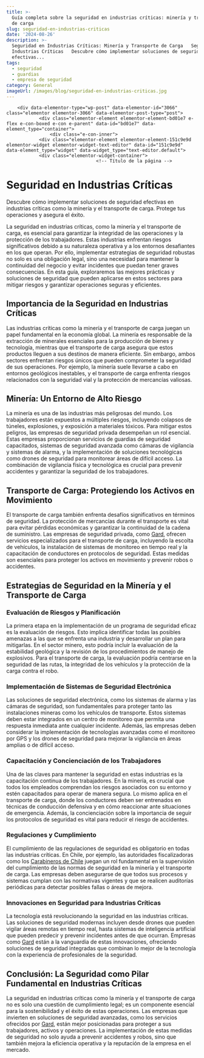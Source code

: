 ```yaml
---
title: >-
  Guía completa sobre la seguridad en industrias críticas: minería y transporte
  de carga
slug: seguridad-en-industrias-criticas
date: '2024-08-26'
description: >-
  Seguridad en Industrias Críticas: Minería y Transporte de Carga   Seguridad en
  Industrias Críticas   Descubre cómo implementar soluciones de seguridad
  efectivas...
tags:
  - seguridad
  - guardias
  - empresa de seguridad
category: General
imageUrl: /images/blog/seguridad-en-industrias-criticas.jpg
---
```


		<div data-elementor-type="wp-post" data-elementor-id="3066" class="elementor elementor-3066" data-elementor-post-type="post">
				<div class="elementor-element elementor-element-bd01e7 e-flex e-con-boxed e-con e-parent" data-id="bd01e7" data-element_type="container">
					<div class="e-con-inner">
				<div class="elementor-element elementor-element-151c9e9d elementor-widget elementor-widget-text-editor" data-id="151c9e9d" data-element_type="widget" data-widget_type="text-editor.default">
				<div class="elementor-widget-container">
									 <!-- Título de la página -->
<title>Seguridad en Industrias Críticas: Minería y Transporte de Carga</title>

<!-- Encabezado principal -->
<h1 id="seguridad-en-industrias-criticas">Seguridad en Industrias Críticas</h1>

<!-- Introducción -->
<p>Descubre cómo implementar soluciones de seguridad efectivas en industrias críticas como la minería y el transporte de carga. Protege tus operaciones y asegura el éxito.</p>
<p>La seguridad en industrias críticas, como la minería y el transporte de carga, es esencial para garantizar la integridad de las operaciones y la protección de los trabajadores. Estas industrias enfrentan riesgos significativos debido a su naturaleza operativa y a los entornos desafiantes en los que operan. Por ello, implementar estrategias de seguridad robustas no solo es una obligación legal, sino una necesidad para mantener la continuidad del negocio y evitar incidentes que puedan tener graves consecuencias. En esta guía, exploraremos las mejores prácticas y soluciones de seguridad que pueden aplicarse en estos sectores para mitigar riesgos y garantizar operaciones seguras y eficientes.</p>

<!-- Importancia de la Seguridad en Industrias Críticas -->
<h2 id="importancia-seguridad-industrias-criticas">Importancia de la Seguridad en Industrias Críticas</h2>
<p>Las industrias críticas como la minería y el transporte de carga juegan un papel fundamental en la economía global. La minería es responsable de la extracción de minerales esenciales para la producción de bienes y tecnología, mientras que el transporte de carga asegura que estos productos lleguen a sus destinos de manera eficiente. Sin embargo, ambos sectores enfrentan riesgos únicos que pueden comprometer la seguridad de sus operaciones. Por ejemplo, la minería suele llevarse a cabo en entornos geológicos inestables, y el transporte de carga enfrenta riesgos relacionados con la seguridad vial y la protección de mercancías valiosas.</p>

<!-- Minería: Un Entorno de Alto Riesgo -->
<h2 id="mineria-alto-riesgo">Minería: Un Entorno de Alto Riesgo</h2>
<p>La minería es una de las industrias más peligrosas del mundo. Los trabajadores están expuestos a múltiples riesgos, incluyendo colapsos de túneles, explosiones, y exposición a materiales tóxicos. Para mitigar estos peligros, las empresas de seguridad privada desempeñan un rol esencial. Estas empresas proporcionan servicios de guardias de seguridad capacitados, sistemas de seguridad avanzada como cámaras de vigilancia y sistemas de alarma, y la implementación de soluciones tecnológicas como drones de seguridad para monitorear áreas de difícil acceso. La combinación de vigilancia física y tecnológica es crucial para prevenir accidentes y garantizar la seguridad de los trabajadores.</p>

<!-- Transporte de Carga: Protegiendo los Activos en Movimiento -->
<h2 id="transporte-carga-protegiendo-activos">Transporte de Carga: Protegiendo los Activos en Movimiento</h2>
<p>El transporte de carga también enfrenta desafíos significativos en términos de seguridad. La protección de mercancías durante el transporte es vital para evitar pérdidas económicas y garantizar la continuidad de la cadena de suministro. Las empresas de seguridad privada, como <a href="https://gard.cl">Gard</a>, ofrecen servicios especializados para el transporte de carga, incluyendo la escolta de vehículos, la instalación de sistemas de monitoreo en tiempo real y la capacitación de conductores en protocolos de seguridad. Estas medidas son esenciales para proteger los activos en movimiento y prevenir robos o accidentes.</p>

<!-- Estrategias de Seguridad en la Minería y el Transporte de Carga -->
<h2 id="estrategias-seguridad-mineria-transporte">Estrategias de Seguridad en la Minería y el Transporte de Carga</h2>

<!-- Evaluación de Riesgos y Planificación -->
<h3 id="evaluacion-riesgos-planificacion">Evaluación de Riesgos y Planificación</h3>
<p>La primera etapa en la implementación de un programa de seguridad eficaz es la evaluación de riesgos. Esto implica identificar todas las posibles amenazas a las que se enfrenta una industria y desarrollar un plan para mitigarlas. En el sector minero, esto podría incluir la evaluación de la estabilidad geológica y la revisión de los procedimientos de manejo de explosivos. Para el transporte de carga, la evaluación podría centrarse en la seguridad de las rutas, la integridad de los vehículos y la protección de la carga contra el robo.</p>

<!-- Implementación de Sistemas de Seguridad Electrónica -->
<h3 id="sistemas-seguridad-electronica">Implementación de Sistemas de Seguridad Electrónica</h3>
<p>Las soluciones de seguridad electrónica, como los sistemas de alarma y las cámaras de seguridad, son fundamentales para proteger tanto las instalaciones mineras como los vehículos de transporte. Estos sistemas deben estar integrados en un centro de monitoreo que permita una respuesta inmediata ante cualquier incidente. Además, las empresas deben considerar la implementación de tecnologías avanzadas como el monitoreo por GPS y los drones de seguridad para mejorar la vigilancia en áreas amplias o de difícil acceso.</p>

<!-- Capacitación y Concienciación de los Trabajadores -->
<h3 id="capacitacion-concienciacion-trabajadores">Capacitación y Concienciación de los Trabajadores</h3>
<p>Una de las claves para mantener la seguridad en estas industrias es la capacitación continua de los trabajadores. En la minería, es crucial que todos los empleados comprendan los riesgos asociados con su entorno y estén capacitados para operar de manera segura. Lo mismo aplica en el transporte de carga, donde los conductores deben ser entrenados en técnicas de conducción defensiva y en cómo reaccionar ante situaciones de emergencia. Además, la concienciación sobre la importancia de seguir los protocolos de seguridad es vital para reducir el riesgo de accidentes.</p>

<!-- Regulaciones y Cumplimiento -->
<h3 id="regulaciones-cumplimiento">Regulaciones y Cumplimiento</h3>
<p>El cumplimiento de las regulaciones de seguridad es obligatorio en todas las industrias críticas. En Chile, por ejemplo, las autoridades fiscalizadoras como los <a href="https://www.carabineros.cl/">Carabineros de Chile</a> juegan un rol fundamental en la supervisión del cumplimiento de las normas de seguridad en la minería y el transporte de carga. Las empresas deben asegurarse de que todos sus procesos y sistemas cumplan con las normativas vigentes y que se realicen auditorías periódicas para detectar posibles fallas o áreas de mejora.</p>

<!-- Innovaciones en Seguridad para Industrias Críticas -->
<h3 id="innovaciones-seguridad-industrias-criticas">Innovaciones en Seguridad para Industrias Críticas</h3>
<p>La tecnología está revolucionando la seguridad en las industrias críticas. Las soluciones de seguridad modernas incluyen desde drones que pueden vigilar áreas remotas en tiempo real, hasta sistemas de inteligencia artificial que pueden predecir y prevenir incidentes antes de que ocurran. Empresas como <a href="https://gard.cl">Gard</a> están a la vanguardia de estas innovaciones, ofreciendo soluciones de seguridad integradas que combinan lo mejor de la tecnología con la experiencia de profesionales de la seguridad.</p>

<!-- Conclusión -->
<h2 id="conclusion-seguridad-industrias-criticas">Conclusión: La Seguridad como Pilar Fundamental en Industrias Críticas</h2>
<p>La seguridad en industrias críticas como la minería y el transporte de carga no es solo una cuestión de cumplimiento legal; es un componente esencial para la sostenibilidad y el éxito de estas operaciones. Las empresas que invierten en soluciones de seguridad avanzadas, como los servicios ofrecidos por <a href="https://gard.cl">Gard</a>, están mejor posicionadas para proteger a sus trabajadores, activos y operaciones. La implementación de estas medidas de seguridad no solo ayuda a prevenir accidentes y robos, sino que también mejora la eficiencia operativa y la reputación de la empresa en el mercado.</p>
								</div>
				</div>
					</div>
				</div>
				</div>
		
